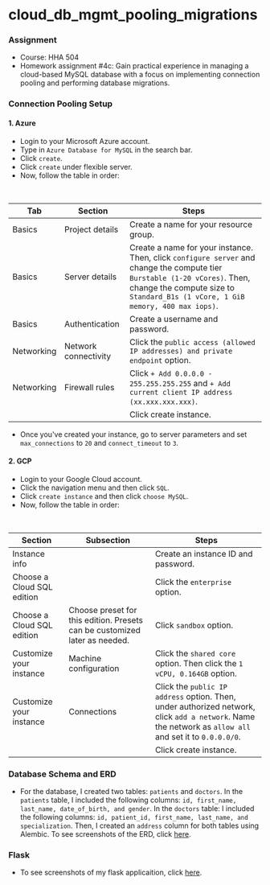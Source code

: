 # cloud_db_mgmt_pooling_migrations

### Assignment
- Course: HHA 504
- Homework assignment #4c: Gain practical experience in managing a cloud-based MySQL database with a focus on implementing connection pooling and performing database migrations.

### Connection Pooling Setup
#### 1. Azure
- Login to your Microsoft Azure account.
- Type in `Azure Database for MySQL` in the search bar.
- Click `create`.
- Click `create` under flexible server.
- Now, follow the table in order:
<br>

  | Tab | Section | Steps |
  | --- | --- | --- |
  | Basics | Project details | Create a name for your resource group. |
  | Basics | Server details | Create a name for your instance. Then, click `configure server` and change the compute tier `Burstable (1-20 vCores)`. Then, change the compute size to `Standard_B1s (1 vCore, 1 GiB memory, 400 max iops)`.|
  | Basics | Authentication | Create a username and password. |
  | Networking | Network connectivity | Click the `public access (allowed IP addresses) and private endpoint` option. |
  | Networking | Firewall rules | Click `+ Add 0.0.0.0 - 255.255.255.255` and `+ Add current client IP address (xx.xxx.xxx.xxx)`. |
  | | | Click create instance. |

- Once you've created your instance, go to server parameters and set `max_connections` to `20` and `connect_timeout` to `3`.

#### 2. GCP
- Login to your Google Cloud account.
- Click the navigation menu and then click `SQL`.
- Click `create instance` and then click `choose MySQL`.
- Now, follow the table in order:
<br>

  | Section | Subsection | Steps |
  | --- | --- | --- |
  | Instance info | | Create an instance ID and password. |
  | Choose a Cloud SQL edition | | Click the `enterprise` option. |
  | Choose a Cloud SQL edition | Choose preset for this edition. Presets can be customized later as needed. | Click `sandbox` option. |
  | Customize your instance | Machine configuration | Click the `shared core` option. Then click the `1 vCPU, 0.164GB` option. |
  | Customize your instance | Connections | Click the `public IP address` option. Then, under authorized network, click `add a network`. Name the network as `allow all` and set it to `0.0.0.0/0`. |
  | | | Click create instance. |

### Database Schema and ERD
- For the database, I created two tables: `patients` and `doctors`. In the `patients` table, I included the following columns: `id, first_name, last_name, date_of_birth, and gender`. In the `doctors` table: I included the following columns: `id, patient_id, first_name, last_name, and specialization`. Then, I created an `address` column for both tables using Alembic. To see screenshots of the ERD, click [here](https://github.com/Beczheng/cloud_db_mgmt_pooling_migrations/tree/main/screenshots).

### Flask
- To see screenshots of my flask applicaition, click [here](https://github.com/Beczheng/cloud_db_mgmt_pooling_migrations/tree/main/screenshots).
